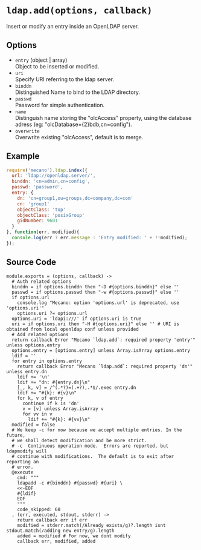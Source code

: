 
# `ldap.add(options, callback)`

Insert or modify an entry inside an OpenLDAP server.   

## Options

*   `entry` (object | array)   
    Object to be inserted or modified.   
*   `uri`   
    Specify URI referring to the ldap server.   
*   `binddn`   
    Distinguished Name to bind to the LDAP directory.   
*   `passwd`   
    Password for simple authentication.   
*   `name`   
    Distinguish name storing the "olcAccess" property, using the database adress
    (eg: "olcDatabase={2}bdb,cn=config").   
*   `overwrite`   
    Overwrite existing "olcAccess", default is to merge.   

## Example

```js
require('mecano').ldap.index({
  url: 'ldap://openldap.server/',
  binddn: 'cn=admin,cn=config',
  passwd: 'password',
  entry: {
    dn: 'cn=group1,ou=groups,dc=company,dc=com'
    cn: 'group1'
    objectClass: 'top'
    objectClass: 'posixGroup'
    gidNumber: 9601
  }
}, function(err, modified){
  console.log(err ? err.message : 'Entry modified: ' + !!modified);
});
```

## Source Code

    module.exports = (options, callback) ->
      # Auth related options
      binddn = if options.binddn then "-D #{options.binddn}" else ''
      passwd = if options.passwd then "-w #{options.passwd}" else ''
      if options.url
        console.log "Mecano: option 'options.url' is deprecated, use 'options.uri'"
        options.uri ?= options.url
      options.uri = 'ldapi:///' if options.uri is true
      uri = if options.uri then "-H #{options.uri}" else '' # URI is obtained from local openldap conf unless provided
      # Add related options
      return callback Error "Mecano `ldap.add`: required property 'entry'" unless options.entry
      options.entry = [options.entry] unless Array.isArray options.entry
      ldif = ''
      for entry in options.entry
        return callback Error "Mecano `ldap.add`: required property 'dn'" unless entry.dn
        ldif += '\n'
        ldif += "dn: #{entry.dn}\n"
        [_, k, v] = /^(.*?)=(.+?),.*$/.exec entry.dn
        ldif += "#{k}: #{v}\n"
        for k, v of entry
          continue if k is 'dn'
          v = [v] unless Array.isArray v
          for vv in v
            ldif += "#{k}: #{vv}\n"
      modified = false
      # We keep -c for now because we accept multiple entries. In the future, 
      # we shall detect modification and be more strict.
      # -c  Continuous operation mode.  Errors are reported, but ldapmodify will
      # continue with modifications.  The default is to exit after reporting an
      # error.
      @execute
        cmd: """
        ldapadd -c #{binddn} #{passwd} #{uri} \
        <<-EOF
        #{ldif}
        EOF
        """
        code_skipped: 68
      , (err, executed, stdout, stderr) ->
        return callback err if err
        modified = stderr.match(/Already exists/g)?.length isnt stdout.match(/adding new entry/g).length
        added = modified # For now, we dont modify
        callback err, modified, added
